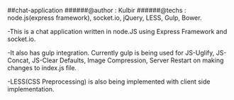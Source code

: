##chat-application
######@author    :  Kulbir
######@techs     :  node.js(express framework), socket.io, jQuery, LESS, Gulp, Bower.

-This is a chat application written in node.JS using Express Framework and socket.io. 

-It also has gulp integration. Currently gulp is being used for JS-Uglify, JS-Concat, JS-Clear Defaults, Image Compression, Server Restart on making changes to index.js file.
           
-LESS(CSS Preprocessing)  is also  being implemented with client side implementation.



